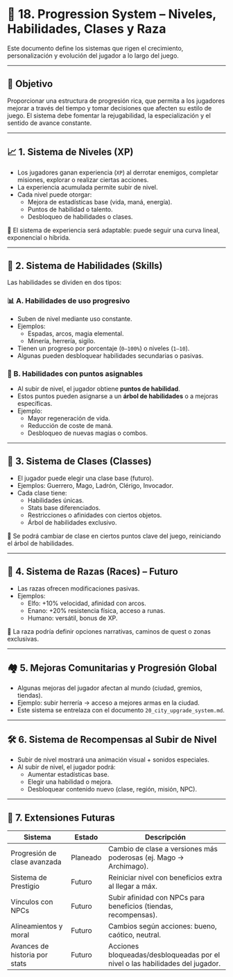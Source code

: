 # 🚀 18. Progression System – Niveles, Habilidades, Clases y Raza

Este documento define los sistemas que rigen el crecimiento, personalización y evolución del jugador a lo largo del juego.

---

## 🎯 Objetivo

Proporcionar una estructura de progresión rica, que permita a los jugadores mejorar a través del tiempo y tomar decisiones que afecten su estilo de juego. El sistema debe fomentar la rejugabilidad, la especialización y el sentido de avance constante.

---

## 📈 1. Sistema de Niveles (XP)

- Los jugadores ganan experiencia (`XP`) al derrotar enemigos, completar misiones, explorar o realizar ciertas acciones.
- La experiencia acumulada permite subir de nivel.
- Cada nivel puede otorgar:
  - Mejora de estadísticas base (vida, maná, energía).
  - Puntos de habilidad o talento.
  - Desbloqueo de habilidades o clases.

📌 El sistema de experiencia será adaptable: puede seguir una curva lineal, exponencial o híbrida.

---

## 🧠 2. Sistema de Habilidades (Skills)

Las habilidades se dividen en dos tipos:

### 📊 A. Habilidades de uso progresivo

- Suben de nivel mediante uso constante.
- Ejemplos:
  - Espadas, arcos, magia elemental.
  - Minería, herrería, sigilo.
- Tienen un progreso por porcentaje (`0–100%`) o niveles (`1–10`).
- Algunas pueden desbloquear habilidades secundarias o pasivas.

### 🎯 B. Habilidades con puntos asignables

- Al subir de nivel, el jugador obtiene **puntos de habilidad**.
- Estos puntos pueden asignarse a un **árbol de habilidades** o a mejoras específicas.
- Ejemplo:
  - Mayor regeneración de vida.
  - Reducción de coste de maná.
  - Desbloqueo de nuevas magias o combos.

---

## 🧬 3. Sistema de Clases (Classes)

- El jugador puede elegir una clase base (futuro).
- Ejemplos: Guerrero, Mago, Ladrón, Clérigo, Invocador.
- Cada clase tiene:
  - Habilidades únicas.
  - Stats base diferenciados.
  - Restricciones o afinidades con ciertos objetos.
  - Árbol de habilidades exclusivo.

📌 Se podrá cambiar de clase en ciertos puntos clave del juego, reiniciando el árbol de habilidades.

---

## 🧝 4. Sistema de Razas (Races) – Futuro

- Las razas ofrecen modificaciones pasivas.
- Ejemplos:
  - Elfo: +10% velocidad, afinidad con arcos.
  - Enano: +20% resistencia física, acceso a runas.
  - Humano: versátil, bonus de XP.

📌 La raza podría definir opciones narrativas, caminos de quest o zonas exclusivas.

---

## 🏘️ 5. Mejoras Comunitarias y Progresión Global

- Algunas mejoras del jugador afectan al mundo (ciudad, gremios, tiendas).
- Ejemplo: subir herrería → acceso a mejores armas en la ciudad.
- Este sistema se entrelaza con el documento `20_city_upgrade_system.md`.

---

## 🛠️ 6. Sistema de Recompensas al Subir de Nivel

- Subir de nivel mostrará una animación visual + sonidos especiales.
- Al subir de nivel, el jugador podrá:
  - Aumentar estadísticas base.
  - Elegir una habilidad o mejora.
  - Desbloquear contenido nuevo (clase, región, misión, NPC).

---

## 📅 7. Extensiones Futuras

| Sistema                        | Estado     | Descripción                                                                 |
|-------------------------------|------------|-----------------------------------------------------------------------------|
| Progresión de clase avanzada  | Planeado   | Cambio de clase a versiones más poderosas (ej. Mago → Archimago).          |
| Sistema de Prestigio          | Futuro     | Reiniciar nivel con beneficios extra al llegar a máx.                      |
| Vínculos con NPCs             | Futuro     | Subir afinidad con NPCs para beneficios (tiendas, recompensas).           |
| Alineamientos y moral         | Futuro     | Cambios según acciones: bueno, caótico, neutral.                           |
| Avances de historia por stats | Futuro     | Acciones bloqueadas/desbloqueadas por el nivel o las habilidades del jugador.|

